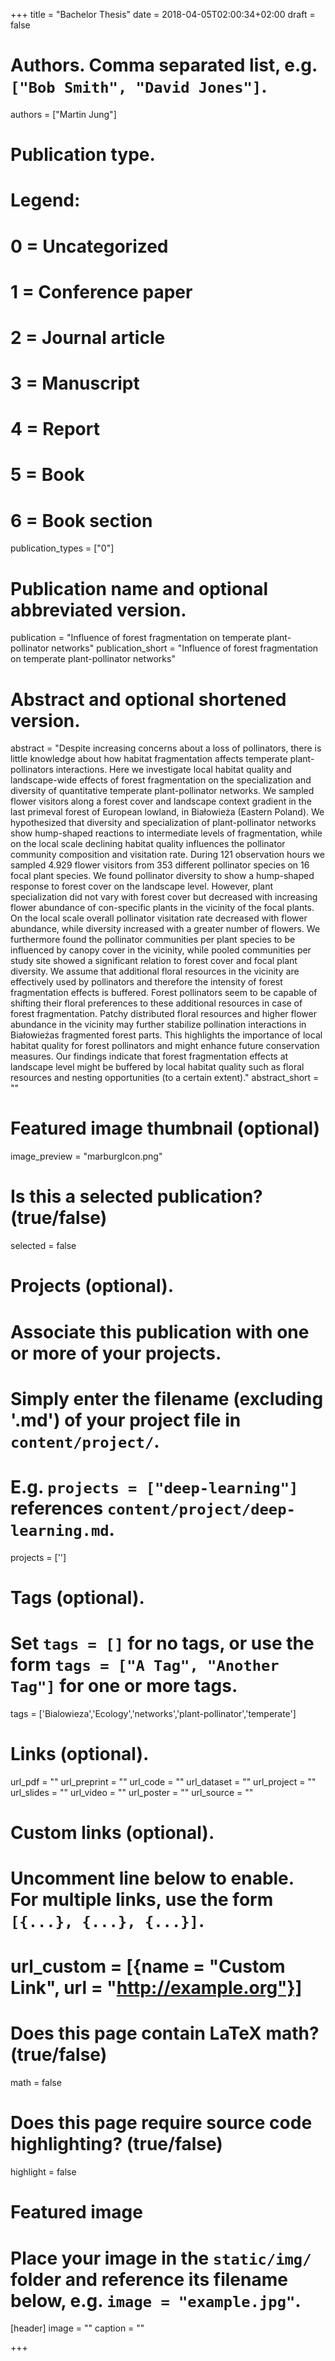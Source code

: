 +++
title = "Bachelor Thesis"
date = 2018-04-05T02:00:34+02:00
draft = false

# Authors. Comma separated list, e.g. `["Bob Smith", "David Jones"]`.
authors = ["Martin Jung"]

# Publication type.
# Legend:
# 0 = Uncategorized
# 1 = Conference paper
# 2 = Journal article
# 3 = Manuscript
# 4 = Report
# 5 = Book
# 6 = Book section
publication_types = ["0"]

# Publication name and optional abbreviated version.
publication = "Influence of forest fragmentation on temperate plant-pollinator networks"
publication_short = "Influence of forest fragmentation on temperate plant-pollinator networks"

# Abstract and optional shortened version.
abstract = "Despite increasing concerns about a loss of pollinators, there is little knowledge about how habitat fragmentation affects temperate plant-pollinators interactions. Here we investigate local habitat quality and landscape-wide effects of forest fragmentation on the specialization and diversity of quantitative temperate plant-pollinator networks. We sampled flower visitors along a forest cover and landscape context gradient in the last primeval forest of European lowland, in Białowieża (Eastern Poland). We hypothesized that diversity and specialization of plant-pollinator networks show hump-shaped reactions to intermediate levels of fragmentation, while on the local scale declining habitat quality influences the pollinator community composition and visitation rate. During 121 observation hours we sampled 4.929 flower visitors from 353 different pollinator species on 16 focal plant species. We found pollinator diversity to show a hump-shaped response to forest cover on the landscape level. However, plant specialization did not vary with forest cover but decreased with increasing flower abundance of con-specific plants in the vicinity of the focal plants. On the local scale overall pollinator visitation rate decreased with flower abundance, while diversity increased with a greater number of flowers. We furthermore found the pollinator communities per plant species to be influenced by canopy cover in the vicinity, while pooled communities per study site showed a significant relation to forest cover and focal plant diversity. We assume that additional floral resources in the vicinity are effectively used by pollinators and therefore the intensity of forest fragmentation effects is buffered. Forest pollinators seem to be capable of shifting their floral preferences to these additional resources in case of forest fragmentation. Patchy distributed floral resources and higher flower abundance in the vicinity may further stabilize pollination interactions in Białowieżas fragmented forest parts. This highlights the importance of local habitat quality for forest pollinators and might enhance future conservation measures. Our findings indicate that forest fragmentation effects at landscape level might be buffered by local habitat quality such as floral resources and nesting opportunities (to a certain extent)."
abstract_short = ""

# Featured image thumbnail (optional)
image_preview = "marburgIcon.png"

# Is this a selected publication? (true/false)
selected = false

# Projects (optional).
#   Associate this publication with one or more of your projects.
#   Simply enter the filename (excluding '.md') of your project file in `content/project/`.
#   E.g. `projects = ["deep-learning"]` references `content/project/deep-learning.md`.
projects = ['']

# Tags (optional).
#   Set `tags = []` for no tags, or use the form `tags = ["A Tag", "Another Tag"]` for one or more tags.
tags = ['Bialowieza','Ecology','networks','plant-pollinator','temperate']

# Links (optional).
url_pdf = ""
url_preprint = ""
url_code = ""
url_dataset = ""
url_project = ""
url_slides = ""
url_video = ""
url_poster = ""
url_source = ""

# Custom links (optional).
#   Uncomment line below to enable. For multiple links, use the form `[{...}, {...}, {...}]`.
# url_custom = [{name = "Custom Link", url = "http://example.org"}]

# Does this page contain LaTeX math? (true/false)
math = false

# Does this page require source code highlighting? (true/false)
highlight = false

# Featured image
# Place your image in the `static/img/` folder and reference its filename below, e.g. `image = "example.jpg"`.
[header]
image = ""
caption = ""

+++
